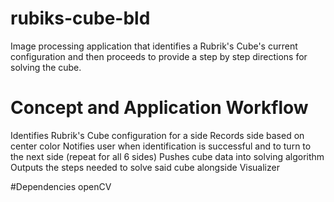 # rubiks-cube-bld

Image processing application that identifies a Rubrik's Cube's current configuration and then proceeds to provide a step by step directions for solving the cube. 

# Concept and Application Workflow
Identifies Rubrik's Cube configuration for a side
Records side based on center color
Notifies user when identification is successful and to turn to the next side (repeat for all 6 sides)
Pushes cube data into solving algorithm
Outputs the steps needed to solve said cube alongside Visualizer

#Dependencies
openCV
